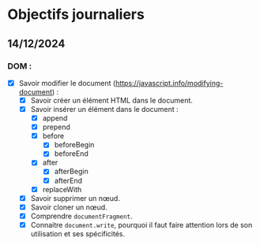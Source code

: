 # Objectifs journaliers

## 14/12/2024

### DOM :

- [x] Savoir modifier le document (https://javascript.info/modifying-document) :
  - [x] Savoir créer un élément HTML dans le document.
  - [x] Savoir insérer un élément dans le document :
    - [x] append
    - [x] prepend
    - [x] before
      - [x] beforeBegin
      - [x] beforeEnd
    - [x] after
      - [x] afterBegin
      - [x] afterEnd
    - [x] replaceWith
  - [x] Savoir supprimer un nœud.
  - [x] Savoir cloner un nœud.
  - [x] Comprendre `documentFragment`.
  - [x] Connaitre `document.write`, pourquoi il faut faire attention lors de son utilisation et ses spécificités.
